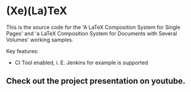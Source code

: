 # (Xe)(La)TeX
This is the source code for the 'A LaTeX Composition System for Single Pages' and 'a LaTeX Composition System for Documents with Several Volumes' working samples.

Key features:
- CI Tool enabled, i. E. Jenkins for example is supported

Check out the project presentation on youtube.
- 

